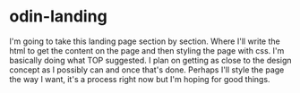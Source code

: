 # odin-landing
I'm going to take this landing page section by section. Where I'll write the html to get the content on the page and then styling the page with css. I'm basically doing what TOP suggested. I plan on getting as close to the design concept as I possibly can and once that's done. Perhaps I'll style the page the way I want, it's a process right now but I'm hoping for good things.
